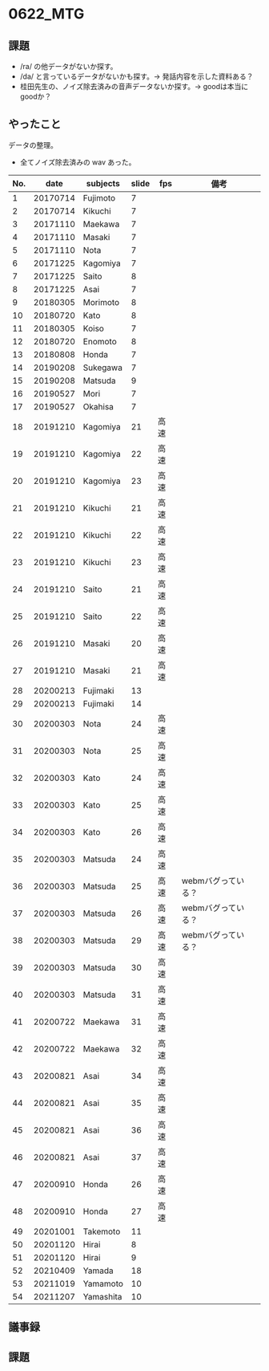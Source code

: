 # 0622_MTG
## 課題
- /ra/ の他データがないか探す。
- /da/ と言っているデータがないかも探す。→ 発話内容を示した資料ある？
- 桂田先生の、ノイズ除去済みの音声データないか探す。→ goodは本当にgoodか？

## やったこと
データの整理。
- 全てノイズ除去済みの wav あった。

|No.|date|subjects|slide|fps|備考|
|---|---|---|---|---|---|
|1|20170714|Fujimoto|7
|2|20170714|Kikuchi|7
|3|20171110|Maekawa|7
|4|20171110|Masaki|7
|5|20171110|Nota|7
|6|20171225|Kagomiya|7
|7|20171225|Saito|8
|8|20171225|Asai|7
|9|20180305|Morimoto|8
|10|20180720|Kato|8
|11|20180305|Koiso|7
|12|20180720|Enomoto|8
|13|20180808|Honda|7
|14|20190208|Sukegawa|7
|15|20190208|Matsuda|9
|16|20190527|Mori|7
|17|20190527|Okahisa|7
|18|20191210|Kagomiya|21|高速
|19|20191210|Kagomiya|22|高速
|20|20191210|Kagomiya|23|高速
|21|20191210|Kikuchi|21|高速
|22|20191210|Kikuchi|22|高速
|23|20191210|Kikuchi|23|高速
|24|20191210|Saito|21|高速
|25|20191210|Saito|22|高速
|26|20191210|Masaki|20|高速
|27|20191210|Masaki|21|高速
|28|20200213|Fujimaki|13
|29|20200213|Fujimaki|14
|30|20200303|Nota|24|高速
|31|20200303|Nota|25|高速
|32|20200303|Kato|24|高速
|33|20200303|Kato|25|高速
|34|20200303|Kato|26|高速
|35|20200303|Matsuda|24|高速
|36|20200303|Matsuda|25|高速|webmバグっている？
|37|20200303|Matsuda|26|高速|webmバグっている？
|38|20200303|Matsuda|29|高速|webmバグっている？
|39|20200303|Matsuda|30|高速
|40|20200303|Matsuda|31|高速
|41|20200722|Maekawa|31|高速
|42|20200722|Maekawa|32|高速
|43|20200821|Asai|34|高速
|44|20200821|Asai|35|高速
|45|20200821|Asai|36|高速
|46|20200821|Asai|37|高速
|47|20200910|Honda|26|高速
|48|20200910|Honda|27|高速
|49|20201001|Takemoto|11
|50|20201120|Hirai|8
|51|20201120|Hirai|9
|52|20210409|Yamada|18
|53|20211019|Yamamoto|10
|54|20211207|Yamashita|10

## 議事録

## 課題
